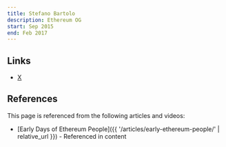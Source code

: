 ```yaml
---
title: Stefano Bartolo
description: Ethereum OG
start: Sep 2015
end: Feb 2017
---
```


## Links
- [X](https://twitter.com/sclopit)

## References

This page is referenced from the following articles and videos:

- [Early Days of Ethereum People]({{ '/articles/early-ethereum-people/' | relative_url }}) - Referenced in content